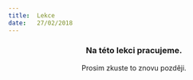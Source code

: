 ```yaml
---
title:  Lekce
date:   27/02/2018
---
```


### <center>Na této lekci pracujeme.</center>
<center>Prosim zkuste to znovu později.</center>